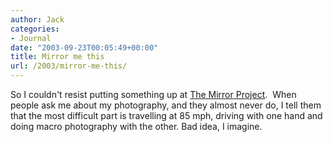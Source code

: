 ```yaml
---
author: Jack
categories:
- Journal
date: "2003-09-23T00:05:49+00:00"
title: Mirror me this
url: /2003/mirror-me-this/
---
```


So I couldn't resist putting something up at [The Mirror Project][1].&nbsp; When people ask me about my photography, and they almost never do, I tell them that the most difficult part is travelling at 85 mph, driving with one hand and doing macro photography with the other. Bad idea, I imagine.

 [1]: http://mirrorproject.com/mirror/?id=18396 "The Mirror Project | Jack Baty |"